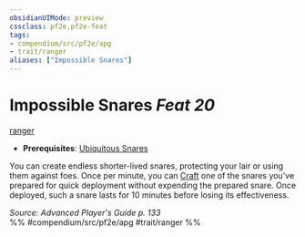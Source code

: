 ```yaml
---
obsidianUIMode: preview
cssclass: pf2e,pf2e-feat
tags:
- compendium/src/pf2e/apg
- trait/ranger
aliases: ["Impossible Snares"]
---
```

# Impossible Snares  *Feat 20*  
[ranger](../../rules/traits/ranger.md)  

- **Prerequisites**: [Ubiquitous Snares](ubiquitous-snares.md)

You can create endless shorter-lived snares, protecting your lair or using them against foes. Once per minute, you can [Craft](../../rules/actions/craft.md) one of the snares you've prepared for quick deployment without expending the prepared snare. Once deployed, such a snare lasts for 10 minutes before losing its effectiveness.

*Source: Advanced Player's Guide p. 133*  
%% #compendium/src/pf2e/apg #trait/ranger %%